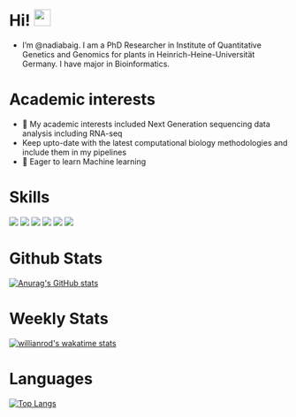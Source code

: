 # Hi! <img src="https://raw.githubusercontent.com/MartinHeinz/MartinHeinz/master/wave.gif" width="30px">
- I’m @nadiabaig.
I am a PhD Researcher in Institute of Quantitative Genetics and Genomics for plants in Heinrich-Heine-Universität Germany.
I have major in Bioinformatics.

# Academic interests
- 👀 My academic interests included Next Generation sequencing data analysis including RNA-seq
- Keep upto-date with the latest computational biology methodologies and include them in my pipelines
- 🌱 Eager to learn Machine learning

# Skills
![](https://img.shields.io/badge/OS-Linux-informational?style=flat&logo=<LOGO_NAME>&logoColor=white&color=2bbc8a)
![](https://img.shields.io/badge/Code-Python-informational?style=flat&logo=<LOGO_NAME>&logoColor=white&color=2bbc8a)
![](https://img.shields.io/badge/Code-R-informational?style=flat&logo=<LOGO_NAME>&logoColor=white&color=2bbc8a)
![](https://img.shields.io/badge/Editor-JupyterNotebook-informational?style=flat&logo=<LOGO_NAME>&logoColor=white&color=2bbc8a)
![](https://img.shields.io/badge/Shell-Bash-informational?style=flat&logo=<LOGO_NAME>&logoColor=white&color=2bbc8a)
![](https://img.shields.io/badge/BioinformaticsSkills-NGS-informational?style=flat&logo=<LOGO_NAME>&logoColor=white&color=2bbc8a)

# Github Stats
[![Anurag's GitHub stats](https://github-readme-stats.vercel.app/api?username=nadiabaig)](https://github.com/anuraghazra/github-readme-stats)

# Weekly Stats
[![willianrod's wakatime stats](https://github-readme-stats.vercel.app/api/wakatime?username=Baig)](https://github.com/anuraghazra/github-readme-stats)

# Languages
[![Top Langs](https://github-readme-stats.vercel.app/api/top-langs/?username=nadiabaig&langs_count=8)](https://github.com/anuraghazra/github-readme-stats)
